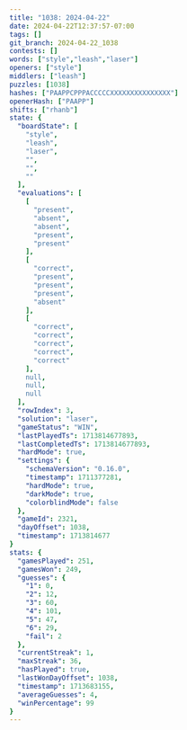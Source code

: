 ```yaml
---
title: "1038: 2024-04-22"
date: 2024-04-22T12:37:57-07:00
tags: []
git_branch: 2024-04-22_1038
contests: []
words: ["style","leash","laser"]
openers: ["style"]
middlers: ["leash"]
puzzles: [1038]
hashes: ["PAAPPCPPPACCCCCXXXXXXXXXXXXXXX"]
openerHash: ["PAAPP"]
shifts: ["rhanb"]
state: {
  "boardState": [
    "style",
    "leash",
    "laser",
    "",
    "",
    ""
  ],
  "evaluations": [
    [
      "present",
      "absent",
      "absent",
      "present",
      "present"
    ],
    [
      "correct",
      "present",
      "present",
      "present",
      "absent"
    ],
    [
      "correct",
      "correct",
      "correct",
      "correct",
      "correct"
    ],
    null,
    null,
    null
  ],
  "rowIndex": 3,
  "solution": "laser",
  "gameStatus": "WIN",
  "lastPlayedTs": 1713814677893,
  "lastCompletedTs": 1713814677893,
  "hardMode": true,
  "settings": {
    "schemaVersion": "0.16.0",
    "timestamp": 1711377281,
    "hardMode": true,
    "darkMode": true,
    "colorblindMode": false
  },
  "gameId": 2321,
  "dayOffset": 1038,
  "timestamp": 1713814677
}
stats: {
  "gamesPlayed": 251,
  "gamesWon": 249,
  "guesses": {
    "1": 0,
    "2": 12,
    "3": 60,
    "4": 101,
    "5": 47,
    "6": 29,
    "fail": 2
  },
  "currentStreak": 1,
  "maxStreak": 36,
  "hasPlayed": true,
  "lastWonDayOffset": 1038,
  "timestamp": 1713683155,
  "averageGuesses": 4,
  "winPercentage": 99
}
---
```

<!-- more -->
